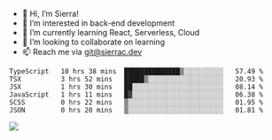 - 👋 Hi, I’m Sierra!
- 👀 I’m interested in back-end development
- 🌱 I’m currently learning React, Serverless, Cloud
- 💞️ I’m looking to collaborate on learning
- 📫 Reach me via git@sierrac.dev

<!--START_SECTION:waka-->

```text
TypeScript   10 hrs 38 mins  ██████████████▒░░░░░░░░░░   57.49 %
TSX          3 hrs 52 mins   █████▒░░░░░░░░░░░░░░░░░░░   20.93 %
JSX          1 hrs 30 mins   ██░░░░░░░░░░░░░░░░░░░░░░░   08.14 %
JavaScript   1 hrs 11 mins   █▓░░░░░░░░░░░░░░░░░░░░░░░   06.38 %
SCSS         0 hrs 22 mins   ▒░░░░░░░░░░░░░░░░░░░░░░░░   01.95 %
JSON         0 hrs 20 mins   ▒░░░░░░░░░░░░░░░░░░░░░░░░   01.81 %
```

<!--END_SECTION:waka-->


![](https://hit.yhype.me/github/profile?user_id=7351311)
